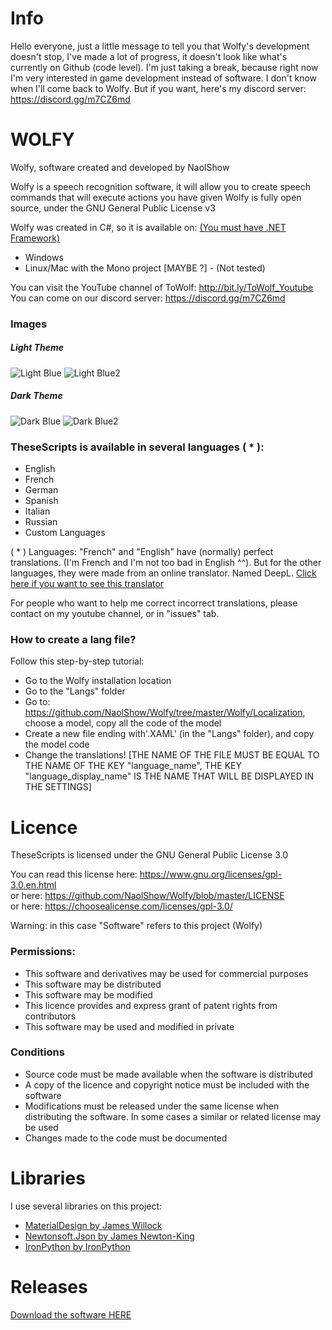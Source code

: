 # Info

Hello everyone, just a little message to tell you that Wolfy's development doesn't stop, I've made a lot of progress, it doesn't look like what's currently on Github (code level). I'm just taking a break, because right now I'm very interested in game development instead of software. I don't know when I'll come back to Wolfy. But if you want, here's my discord server: 
https://discord.gg/m7CZ6md

# WOLFY
Wolfy, software created and developed by NaolShow

Wolfy is a speech recognition software, it will allow you to create speech commands that will execute actions you have given
Wolfy is fully open source, under the GNU General Public License v3

Wolfy was created in C#, so it is available on: [(You must have .NET Framework)](https://www.microsoft.com/net/download)
- Windows
- Linux/Mac with the Mono project [MAYBE ?] - (Not tested)                               
                                                                                                                                                                         
You can visit the YouTube channel of ToWolf: http://bit.ly/ToWolf_Youtube         
You can come on our discord server: https://discord.gg/m7CZ6md                                                                   

### Images

##### Light Theme

![Light Blue](https://i.imgur.com/bl7EIZb.png)
![Light Blue2](https://i.imgur.com/ThmxzEm.png)

##### Dark Theme

![Dark Blue](https://i.imgur.com/s0npXds.png)
![Dark Blue2](https://i.imgur.com/v4D7JX0.png)

### TheseScripts is available in several languages ( * ):
- English
- French
- German
- Spanish
- Italian
- Russian
- Custom Languages
                                                                                                              
( * ) Languages: "French" and "English" have (normally) perfect translations. (I'm French and I'm not too bad in English ^^).
But for the other languages, they were made from an online translator. Named DeepL. 
[Click here if you want to see this translator](https://deepl.com/translator)

For people who want to help me correct incorrect translations, please contact on my youtube channel, or in "issues" tab.
      
### How to create a lang file?                                                                 
                                                                                                      
Follow this step-by-step tutorial:                                                                    
- Go to the Wolfy installation location
- Go to the "Langs" folder
- Go to: https://github.com/NaolShow/Wolfy/tree/master/Wolfy/Localization, choose a model, copy all the code of the model
- Create a new file ending with'.XAML' (in the "Langs" folder), and copy the model code
- Change the translations!
[THE NAME OF THE FILE MUST BE EQUAL TO THE NAME OF THE KEY "language_name",
THE KEY "language_display_name" IS THE NAME THAT WILL BE DISPLAYED IN THE SETTINGS]

# Licence                                         
                                         
TheseScripts is licensed under the GNU General Public License 3.0                                         
                                         
You can read this license here: https://www.gnu.org/licenses/gpl-3.0.en.html                                         
or here: https://github.com/NaolShow/Wolfy/blob/master/LICENSE                                         
or here: https://choosealicense.com/licenses/gpl-3.0/                                         
         
Warning: in this case "Software" refers to this project (Wolfy)
         
### Permissions:                                                                                  
- This software and derivatives may be used for commercial purposes                                         
- This software may be distributed                                                                                  
- This software may be modified                                         
- This licence provides and express grant of patent rights from contributors                                         
- This software may be used and modified in private                                         
                                         
### Conditions                                         
- Source code must be made available when the software is distributed                                         
- A copy of the licence and copyright notice must be included with the software                                         
- Modifications must be released under the same license when distributing the software. In some cases a similar or related license may be used                                         
- Changes made to the code must be documented                                                                                                                       

# Libraries
                                                                                
I use several libraries on this project:                                                            
- [MaterialDesign by James Willock](https://github.com/MaterialDesignInXAML/MaterialDesignInXamlToolkit)                                
- [Newtonsoft.Json by James Newton-King](https://github.com/JamesNK/Newtonsoft.Json)                                                    
- [IronPython by IronPython](https://ironpython.net/)                                                    

# Releases
                                        
[Download the software HERE](https://github.com/NaolShow/Wolfy/releases)                                        
